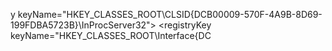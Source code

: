 y keyName="HKEY_CLASSES_ROOT\CLSID\{DCB00009-570F-4A9B-8D69-199FDBA5723B}\InProcServer32\">
      <registryValue name="" valueType="REG_EXPAND_SZ" value="%SystemRoot%\System32\nlmproxy.dll" />
      <registryValue name="ThreadingModel" valueType="REG_SZ" value="Both" />
    </registryKey>
    <registryKey keyName="HKEY_CLASSES_ROOT\Interface\{DCB00000-570F-4A9B-8D69-199FDBA5723B}\">
      <registryValue name="" valueType="REG_SZ" value="INetworkListManager" />
      <securityDescriptor name="WRP_KEY_DEFAULT_SDDL" />
    </registryKey>
    <registryKey keyName="HKEY_CLASSES_ROOT\Interface\{DCB00000-570F-4A9B-8D69-199FDBA5723B}\ProxyStubClsid32\">
      <registryValue name="" valueType="REG_SZ" value="{00020424-0000-0000-C000-000000000046}" />
    </registryKey>
    <registryKey keyName="HKEY_CLASSES_ROOT\Interface\{DC
